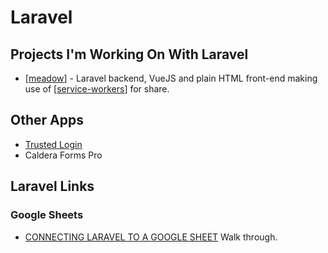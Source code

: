 # Laravel

## Projects I'm Working On With Laravel

- [[meadow]] - Laravel backend, VueJS and plain HTML front-end making use of [[service-workers]] for share.

## Other Apps

- [Trusted Login](https://trustedlogin.com)
- Caldera Forms Pro

[//begin]: # "Autogenerated link references for markdown compatibility"
[meadow]: meadow "Meadow"
[service-workers]: service-workers "Service Workers"
[//end]: # "Autogenerated link references"

## Laravel Links

### Google Sheets

- [CONNECTING LARAVEL TO A GOOGLE SHEET](https://drivemarketing.ca/en/blog/connecting-laravel-to-a-google-sheet/) Walk through.
